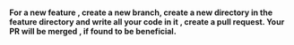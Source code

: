 #### For a new feature , create a new branch, create a new directory in the feature directory and write all your code in it , create a pull request. Your PR will be merged , if found to be beneficial.